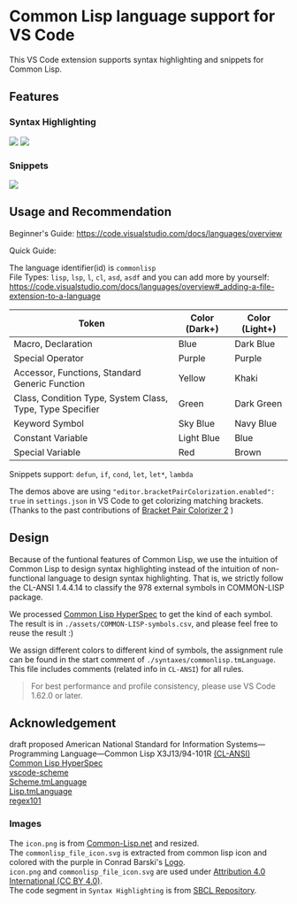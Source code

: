 # Common Lisp language support for VS Code
This VS Code extension supports syntax highlighting and snippets for Common Lisp.  

## Features

### Syntax Highlighting
<img src="https://raw.githubusercontent.com/qingpeng9802/vscode-common-lisp/master/images/syntax_dark_plus.png">  
  
<img src="https://raw.githubusercontent.com/qingpeng9802/vscode-common-lisp/master/images/syntax_light_plus.png">  

### Snippets
<img src="https://raw.githubusercontent.com/qingpeng9802/vscode-common-lisp/master/images/snippets.gif">

## Usage and Recommendation
Beginner's Guide: https://code.visualstudio.com/docs/languages/overview  

Quick Guide:  

The language identifier(id) is `commonlisp`  
File Types: `lisp`, `lsp`, `l`, `cl`, `asd`, `asdf` and you can add more by yourself: https://code.visualstudio.com/docs/languages/overview#_adding-a-file-extension-to-a-language

|Token|Color (Dark+)|Color (Light+)|
|-|-|-|
|Macro, Declaration                                        | Blue       | Dark Blue  |
|Special Operator                                          | Purple     | Purple     |
|Accessor, Functions, Standard Generic Function            | Yellow     | Khaki      |
|Class, Condition Type, System Class, Type, Type Specifier | Green      | Dark Green |
|Keyword Symbol                                            | Sky Blue   | Navy Blue  |
|Constant Variable                                         | Light Blue | Blue       |
|Special Variable                                          | Red        | Brown      |


Snippets support: `defun`, `if`, `cond`, `let`, `let*`, `lambda`

The demos above are using `"editor.bracketPairColorization.enabled": true` in `settings.json` in VS Code to get colorizing matching brackets. (Thanks to the past contributions of [Bracket Pair Colorizer 2](https://marketplace.visualstudio.com/items?itemName=CoenraadS.bracket-pair-colorizer-2) )

## Design
Because of the funtional features of Common Lisp, we use the intuition of Common Lisp to design syntax highlighting instead of the intuition of non-functional language to design syntax highlighting. That is, we strictly follow the CL-ANSI 1.4.4.14 to classify the 978 external symbols in COMMON-LISP package. 

We processed [Common Lisp HyperSpec](http://www.lispworks.com/documentation/HyperSpec/Front/) to get the kind of each symbol. The result is in `./assets/COMMON-LISP-symbols.csv`, and please feel free to reuse the result :)  

We assign different colors to different kind of symbols, the assignment rule can be found in the start comment of `./syntaxes/commonlisp.tmLanguage`. This file includes comments (related info in `CL-ANSI`) for all rules.  

> For best performance and profile consistency, please use VS Code 1.62.0 or later.  

## Acknowledgement
draft proposed American National Standard for Information Systems—Programming Language—Common Lisp X3J13/94-101R [(CL-ANSI)](https://franz.com/support/documentation/cl-ansi-standard-draft-w-sidebar.pdf)  
[Common Lisp HyperSpec](http://www.lispworks.com/documentation/HyperSpec/Front/)  
[vscode-scheme](https://github.com/sjhuangx/vscode-scheme)  
[Scheme.tmLanguage](https://github.com/egrachev/sublime-scheme/blob/master/Scheme.tmLanguage)   
[Lisp.tmLanguage](https://github.com/bradrobertson/sublime-packages/blob/master/Lisp/Lisp.tmLanguage)  
[regex101](https://regex101.com/)  
### Images
The `icon.png` is from [Common-Lisp.net](https://common-lisp.net/) and resized.  
The `commonlisp_file_icon.svg` is extracted from common lisp icon and colored with the purple in Conrad Barski's [Logo](http://www.lisperati.com/logo.html).  
`icon.png` and `commonlisp_file_icon.svg` are used under [Attribution 4.0 International (CC BY 4.0)](https://creativecommons.org/licenses/by/4.0/).  
The code segment in `Syntax Highlighting` is from [SBCL Repository](https://github.com/sbcl/sbcl).  
